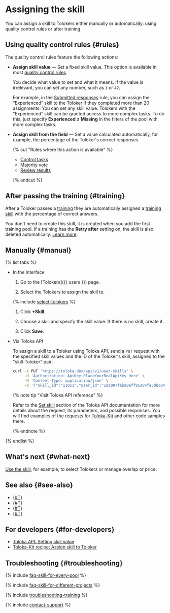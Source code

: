 # Assigning the skill

You can assign a skill to Tolokers either manually or automatically: using quality control rules or after training.

## Using quality control rules {#rules}

The quality control rules feature the following actions:

- **Assign skill value** — Set a fixed skill value. This option is available in most [quality control rules](control.md).

    You decide what value to set and what it means. If the value is irrelevant, you can set any number, such as `1` or `42`.

    For example, in the [Submitted responses](submitted-answers.md) rule, you can assign the “Experienced” skill to the Toloker if they completed more than 20 assignments. You can set any skill value. Tolokers with the “Experienced” skill can be granted access to more complex tasks. To do this, just specify **Experienced ≠ Missing** in the filters of the pool with more complex tasks.

- **Assign skill from the field** — Set a value calculated automatically, for example, the percentage of the Toloker's correct responses.

    {% cut "Rules where this action is available" %}

    - [Control tasks](goldenset.md)
    - [Majority vote](mvote.md)
    - [Review results](reviewing-assignments.md)

    {% endcut %}

## After passing the training {#training}

After a Toloker passes a [training](../../glossary.md#training-pool) they are automatically assigned a [training skill](../../glossary.md#training-skill) with the percentage of correct answers.

You don't need to create this skill, it is created when you add the first training pool. If a training has the **Retry after** setting on, the skill is also deleted automatically. [Learn more](train.md).

## Manually {#manual}

{% list tabs %}

- In the interface

  1. Go to the [Tolokers]({{ users }}) page.

  1. Select the Tolokers to assign the skill to.

    {% include [select-tolokers](../_includes/select-tolokers.md) %}

  1. Click **+Skill**.

  1. Choose a skill and specify the skill value. If there is no skill, create it.

  1. Click **Save**.

- Via Toloka API

  To assign a skill to a Toloker using Toloka API, send a `PUT` request with the specified skill values and the ID of the Toloker's skill, assigned to the "skill-Toloker" pair:

  ```bash
  curl -X PUT 'https://toloka.dev/api/v1/user-skills' \
       -H 'Authorization: ApiKey PlaceYourRealApiKey_Here' \
       -H 'Content-Type: application/json' \
       -d '{"skill_id":"11051","user_id":"1ad097faba0eff85a04fe30bc04d53db","value":50}'
  ```

  {% note tip "Visit Toloka API reference" %}

  Refer to the [Set skill](https://toloka.ai/docs/api/api-reference/#put-/user-skills) section of the Toloka API documentation for more details about the request, its parameters, and possible responses. You will find examples of the requests for [Toloka-Kit](../../toloka-kit/index.md) and other code samples there.

  {% endnote %}

{% endlist %}

## What's next {#what-next}

[Use the skill](nav-use.md), for example, to select Tolokers or manage overlap or price.

## See also {#see-also}

- [{#T}](nav-create.md)
- [{#T}](nav-edit.md)
- [{#T}](nav-delete.md)
- [{#T}](filters.md)

## For developers {#for-developers}

- [Toloka API: Setting skill value](https://toloka.ai/docs/api/api-reference/#put-/user-skills)
- [Toloka-Kit recipe: Assign skill to Toloker](../../toloka-kit/recipes/assign-skill.md)

## Troubleshooting {#troubleshooting}

{% include [faq-skill-for-every-pool](../_includes/faq/pool-setup/skill-for-every-pool.md) %}

{% include [faq-skill-for-different-projects](../_includes/faq/pool-setup/skill-for-different-projects.md) %}

{% include [troubleshooting-training](../_includes/troubleshooting/users/training.md) %}

{% include [contact-support](../_includes/contact-support.md) %}